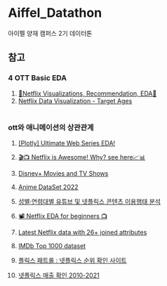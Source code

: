 # Aiffel_Datathon
아이펠 양재 캠퍼스 2기 데이터톤

## 참고
### 4 OTT Basic EDA
1. [🔴Netflix Visualizations, Recommendation, EDA🍿](https://www.kaggle.com/niharika41298/netflix-visualizations-recommendation-eda)
2. [Netflix Data Visualization - Target Ages](https://www.kaggle.com/joshuaswords/netflix-data-visualization)
#
### ott와 애니메이션의 상관관계
1. [[Plotly] Ultimate Web Series EDA!](https://www.kaggle.com/foolofatook/plotly-ultimate-web-series-eda/notebook)
2. [🎬📺 Netflix is Awesome! Why? see here📈📊](https://www.kaggle.com/bhuvanchennoju/netflix-is-awesome-why-see-here/notebook)
3. [Disney+ Movies and TV Shows](https://www.kaggle.com/shivamb/disney-movies-and-tv-shows)
4. [Anime DataSet 2022](https://www.kaggle.com/vishalmane10/anime-dataset-2022)
5. [성별·연령대별 유튜브 및 넷플릭스 콘텐츠 이용행태 분석](https://mediasvr.egentouch.com/egentouch.media/apiFile.do?action=view&SCHOOL_ID=1007002&URL_KEY=018a5e18-46ce-4e45-8d90-a62dacf3c60f)
6. [📽‍️ Netflix EDA for beginners 📺](https://www.kaggle.com/marcogherbezza/netflix-eda-for-beginners)
7. [Latest Netflix data with 26+ joined attributes](https://www.kaggle.com/ashishgup/netflix-rotten-tomatoes-metacritic-imdb)
8. [IMDb Top 1000 dataset](https://www.kaggle.com/hrishabhtiwari/imdb-top-1000-movies-dataset)

9. [플릭스 패트롤 : 넷플릭스 순위 확인 사이트](https://flixpatrol.com/top10/netflix/world/2021/)
10. [넷플릭스 매출 확인 2010-2021](https://www.macrotrends.net/stocks/charts/NFLX/netflix/revenue)

